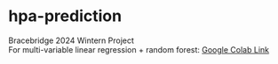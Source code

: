 # hpa-prediction
Bracebridge 2024 Wintern Project\
For multi-variable linear regression + random forest: [Google Colab Link](https://colab.research.google.com/drive/1bggqhfVa3H4NPgGKxxY_5OL3aCnfoxqa?usp=sharing)
